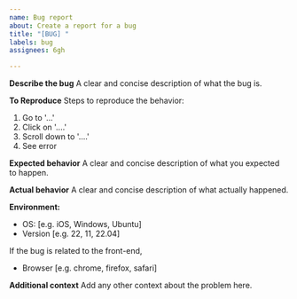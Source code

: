 ```yaml
---
name: Bug report
about: Create a report for a bug
title: "[BUG] "
labels: bug
assignees: 6gh

---
```


**Describe the bug**
A clear and concise description of what the bug is.

**To Reproduce**
Steps to reproduce the behavior:
1. Go to '...'
2. Click on '....'
3. Scroll down to '....'
4. See error

**Expected behavior**
A clear and concise description of what you expected to happen.

**Actual behavior**
A clear and concise description of what actually happened.

**Environment:**
 - OS: [e.g. iOS, Windows, Ubuntu]
 - Version [e.g. 22, 11, 22.04]

If the bug is related to the front-end,
- Browser [e.g. chrome, firefox, safari]

**Additional context**
Add any other context about the problem here.
